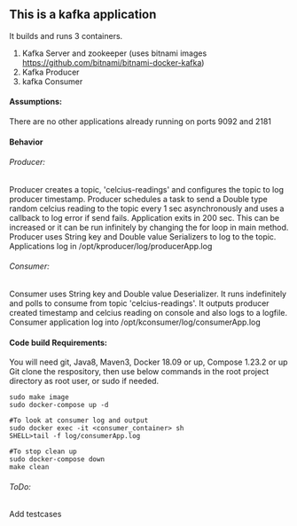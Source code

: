 This is a kafka application
---------------------------
It builds and runs 3 containers.
1. Kafka Server and zookeeper (uses bitnami images https://github.com/bitnami/bitnami-docker-kafka)
2. Kafka Producer
3. kafka Consumer

#### Assumptions:
There are no other applications already running on ports 9092 and 2181

#### Behavior

###### Producer:
Producer creates a topic, 'celcius-readings' and configures the topic to log producer timestamp.
Producer schedules a task to send a Double type random celcius reading to the topic every 1 sec asynchronously
and uses a callback to log error if send fails.
Application exits in 200 sec. This can be increased or it can be run infinitely by changing the for loop in main method.
Producer uses String key and Double value Serializers to log to the topic.
Applications log in /opt/kproducer/log/producerApp.log

###### Consumer:
Consumer uses String key and Double value Deserializer. It runs indefinitely and polls to consume from
topic 'celcius-readings'. It outputs producer created timestamp and celcius reading on console and also logs to a logfile.
Consumer application log into /opt/kconsumer/log/consumerApp.log

#### Code build Requirements:
You will need git, Java8, Maven3, Docker 18.09 or up, Compose 1.23.2 or up
Git clone the respository, then use below commands in the root project directory as root user, or sudo if needed.
```
sudo make image
sudo docker-compose up -d

#To look at consumer log and output
sudo docker exec -it <consumer_container> sh
SHELL>tail -f log/consumerApp.log

#To stop clean up
sudo docker-compose down
make clean 
```

###### ToDo:
Add testcases


